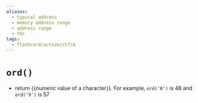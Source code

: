 ```yaml
---
aliases:
  - typical address
  - memory address range
  - address range
  - tbc 
tags:
  - flashcard/active/ctf/A
---
```


# `ord()`
- return {{numeric value of a character}}. For example, `ord('0')` is 48 and `ord('9')` is 57